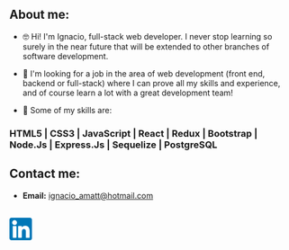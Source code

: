 ## About me:

- 🤓 Hi! I'm Ignacio, full-stack web developer. I never stop learning so surely in the near future that will be extended to other branches of software development. 

- 👀 I'm looking for a job in the area of ​​web development (front end, backend or full-stack) where I can prove all my skills and experience, and of course learn a lot with a great development team!

- 🚀 Some of my skills are:

### HTML5 | CSS3 | JavaScript | React | Redux | Bootstrap |  Node.Js | Express.Js | Sequelize | PostgreSQL 

## Contact me: 

 - **Email:** ignacio_amatt@hotmail.com
  <a href="https://www.linkedin.com/in/ignacio-amatt/" target="blank">
  <br>
<img align="center" src="linkedin.png" alt="https://www.linkedin.com/in/ignacio-amatt/" height="40" width="40" /></a>
<br>